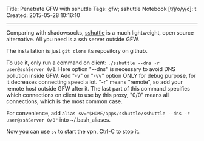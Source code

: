Title: Penetrate GFW with sshuttle
Tags: gfw; sshuttle
Notebook [t/j/o/y/c]: t
Created: 2015-05-28 10:16:10

------

Comparing with shadowsocks, [sshuttle](https://github.com/apenwarr/sshuttle) is
a much lightweight, open source alternative.
All you need is a ssh server outside GFW.

The installation is just `git clone` its repository on github.

To use it, only run a command on client: `./sshuttle --dns -r user@sshServer 0/0`.
Here option "--dns" is necessary to avoid DNS pollution inside GFW.
Add "-v" or "-vv" option ONLY for debug purpose, for it decreases connecting speed a lot.
"-r" means "remote", so add your remote host outside GFW after it.
The last part of this command specifies which connections on client to use
by this proxy, "0/0" means all connections, which is the most common case.

For convenience, add
`alias sv="$HOME/apps/sshuttle/sshuttle --dns -r user@sshServer 0/0"`
into ~/.bash_aliases.

Now you can use `sv` to start the vpn, Ctrl-C to stop it.
